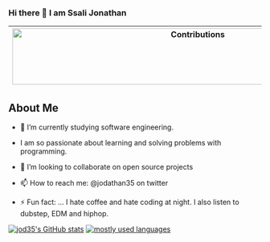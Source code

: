 ### Hi there 👋 I am Ssali Jonathan

| <img src="https://raw.githubusercontent.com/nilfalse/nilfalse/master/contributions.gif" alt="Contributions" width="722px" height="112px" /> |
| ------------------------------------------------------------------------------------------------------------------------------------------- |

## About Me

- 🔭 I’m currently studying software engineering.
- I am so passionate about learning and solving problems with programming.
- 👯 I’m looking to collaborate on open source projects
- 📫 How to reach me: @jodathan35 on twitter

- ⚡ Fun fact: ... I hate coffee and hate coding at night. I also listen to dubstep, EDM and hiphop.

[![jod35's GitHub stats](https://github-readme-stats.vercel.app/api?username=jod35&count_private=true&show_icons=true&theme=dark&include_all_commits=true)](https://github.com/anuraghazra/github-readme-stats)
[![mostly used languages](https://github-readme-stats.vercel.app/api/top-langs/?username=jod35&layout=compact&theme=dark)](https://github.com/anuraghazra/github-readme-stats)
